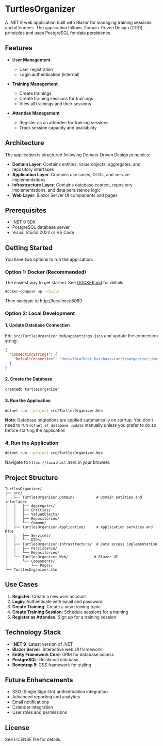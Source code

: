# TurtlesOrganizer

A .NET 9 web application built with Blazor for managing training sessions and attendees. The application follows Domain-Driven Design (DDD) principles and uses PostgreSQL for data persistence.

## Features

- **User Management**
  - User registration
  - Login authentication (internal)
  
- **Training Management**
  - Create trainings
  - Create training sessions for trainings
  - View all trainings and their sessions
  
- **Attendee Management**
  - Register as an attendee for training sessions
  - Track session capacity and availability

## Architecture

The application is structured following Domain-Driven Design principles:

- **Domain Layer**: Contains entities, value objects, aggregates, and repository interfaces
- **Application Layer**: Contains use cases, DTOs, and service implementations
- **Infrastructure Layer**: Contains database context, repository implementations, and data persistence logic
- **Web Layer**: Blazor Server UI components and pages

## Prerequisites

- .NET 9 SDK
- PostgreSQL database server
- Visual Studio 2022 or VS Code

## Getting Started

You have two options to run the application:

### Option 1: Docker (Recommended)

The easiest way to get started. See [DOCKER.md](DOCKER.md) for details.

```bash
docker-compose up --build
```

Then navigate to http://localhost:8080

### Option 2: Local Development

#### 1. Update Database Connection

Edit `src/TurtlesOrganizer.Web/appsettings.json` and update the connection string:

```json
{
  "ConnectionStrings": {
    "DefaultConnection": "Host=localhost;Database=turtlesorganizer;Username=your_username;Password=your_password"
  }
}
```

#### 2. Create the Database

```bash
createdb turtlesorganizer
```

#### 3. Run the Application

```bash
dotnet run --project src/TurtlesOrganizer.Web
```

**Note**: Database migrations are applied automatically on startup. You don't need to run `dotnet ef database update` manually unless you prefer to do so before starting the application

### 4. Run the Application

```bash
dotnet run --project src/TurtlesOrganizer.Web
```

Navigate to `https://localhost:5001` in your browser.

## Project Structure

```
TurtlesOrganizer/
├── src/
│   ├── TurtlesOrganizer.Domain/          # Domain entities and interfaces
│   │   ├── Aggregates/
│   │   ├── Entities/
│   │   ├── ValueObjects/
│   │   ├── Repositories/
│   │   └── Common/
│   ├── TurtlesOrganizer.Application/     # Application services and DTOs
│   │   ├── Services/
│   │   └── DTOs/
│   ├── TurtlesOrganizer.Infrastructure/  # Data access implementation
│   │   ├── Persistence/
│   │   └── Repositories/
│   └── TurtlesOrganizer.Web/            # Blazor UI
│       └── Components/
│           └── Pages/
└── TurtlesOrganizer.sln
```

## Use Cases

1. **Register**: Create a new user account
2. **Login**: Authenticate with email and password
3. **Create Training**: Create a new training topic
4. **Create Training Session**: Schedule sessions for a training
5. **Register as Attendee**: Sign up for a training session

## Technology Stack

- **.NET 9**: Latest version of .NET
- **Blazor Server**: Interactive web UI framework
- **Entity Framework Core**: ORM for database access
- **PostgreSQL**: Relational database
- **Bootstrap 5**: CSS framework for styling

## Future Enhancements

- SSO (Single Sign-On) authentication integration
- Advanced reporting and analytics
- Email notifications
- Calendar integration
- User roles and permissions

## License

See LICENSE file for details.
